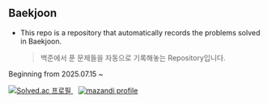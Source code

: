 Baekjoon
---
- This repo is a repository that automatically records the problems solved in Baekjoon.  
  > 백준에서 푼 문제들을 자동으로 기록해놓는 Repository입니다. 

Beginning from 2025.07.15 ~

<a href="https://solved.ac/suri7897" style="margin-right: 10px;" target="_blank">
  <img src="http://mazassumnida.wtf/api/v2/generate_badge?boj=suri7897" alt="Solved.ac 프로필">
</a>
<a href="https://solved.ac/suri7897" target="_blank">
  <img src="http://mazandi.herokuapp.com/api?handle=suri7897&theme=dark" alt="mazandi profile">
</a>
